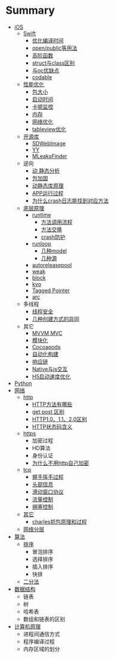 # Summary

* [iOS](README.md)
  * [Swift](swift.md)
    * [优化编译时间](swift/you-hua-bian-yi-shi-jian.md)
    * [open/public等用法](swift/openpublicdeng-yong-fa.md)
    * [高阶函数](swift/gao-jie-han-shu.md)
    * [struct与class区别](swift/structyu-class-qu-bie.md)
    * [与oc优缺点](swift/yu-oc-you-que-dian.md)
    * [codable](swift/codable.md)
  * [性能优化](xing-neng-you-hua.md)
    * [包大小](xing-neng-you-hua/bao-da-xiao.md)
    * [启动时间](xing-neng-you-hua/qi-dong-shi-jian.md)
    * [卡顿监控](xing-neng-you-hua/qia-dun-jian-kong.md)
    * [内存](xing-neng-you-hua/nei-cun.md)
    * [网络优化](xing-neng-you-hua/wang-luo-you-hua.md)
    * [tableview优化](xing-neng-you-hua/tableviewyou-hua.md)
  * [开源库](kai-yuan-ku.md)
    * [SDWebImage](kai-yuan-ku/sdwebimage.md)
    * [YY](kai-yuan-ku/yy.md)
    * [MLeaksFinder](kai-yuan-ku/mleaksfinder.md)
  * 逆向
    * [动 静态分析](dong-jing-tai-fen-xi.md)
    * [包加固](bao-jia-gu.md)
    * [动静态库原理](dong-jing-tai-ku-yuan-li.md)
    * [APP运行过程](appyun-xing-guo-cheng.md)
    * [为什么crash日志能找到对应方法](wei-shi-yao-crash-ri-zhi-neng-zhao-dao-dui-ying-fang-fa.md)
  * [底层原理](di-ceng-yuan-li.md)
    * [runtime](di-ceng-yuan-li/runtime.md)
      * [方法调用流程](di-ceng-yuan-li/runtime/fang-fa-diao-yong-liu-cheng.md)
      * [方法交换](di-ceng-yuan-li/runtime/fang-fa-jiao-huan.md)
      * [crash防护](di-ceng-yuan-li/runtime/crashfang-hu.md)
    * [runloop](di-ceng-yuan-li/runloop.md)
      * [几种model](di-ceng-yuan-li/runloop/ji-zhong-model.md)
      * [几种源](di-ceng-yuan-li/runloop/ji-zhong-yuan.md)
    * [autoreleasepool](di-ceng-yuan-li/autoreleasepool.md)
    * [weak](di-ceng-yuan-li/weak.md)
    * [block](di-ceng-yuan-li/block.md)
    * [kvo](di-ceng-yuan-li/kvo.md)
    * [Tagged Pointer](di-ceng-yuan-li/tagged-pointer.md)
    * [arc](di-ceng-yuan-li/arc.md)
  * 多线程
    * [线程安全](xian-cheng-an-quan.md)
    * [几种创建方式的异同](ji-zhong-chuang-jian-fang-shi-de-yi-tong.md)
  * 其它
    * [MVVM MVC](mvvm-mvc.md)
    * [模块化](mo-kuai-hua.md)
    * [Cocoapods](cocoapods.md)
    * [自动化构建](zi-dong-hua-gou-jian.md)
    * [响应链](xiang-ying-lian.md)
    * [Native与js交互](nativeyu-js-jiao-hu.md)
    * [H5启动速度优化](h5qi-dong-su-du-you-hua.md)
* [Python](python.md)
* [网络](wang-luo.md)
  * [http](wang-luo/http.md)
    * [HTTP方法有哪些](wang-luo/http/you-na-xie-fang-fa-ff0c-get-post-qu-bie.md)
    * [get post 区别](wang-luo/http/get-post-qu-bie.md)
    * [HTTP1.0、1.1、2.0区别](wang-luo/http/http20yu-http-1-1-qu-bie.md)
    * [HTTP状态码含义](wang-luo/http/httpzhuang-tai-ma-han-yi.md)
  * [https](wang-luo/https.md)
    * 加密过程
    * HD算法
    * 身份认证
    * [为什么不用http自己加密](wang-luo/https/wei-shi-yao-bu-yong-http-zi-ji-jia-mi.md)
  * [tcp](wang-luo/tcp.md)
    * [握手挥手过程](wang-luo/tcp/wo-shou-hui-shou-guo-cheng.md)
    * [头部信息](wang-luo/tcp/tou-bu-xin-xi.md)
    * [滑动窗口协议](wang-luo/tcp/hua-dong-chuang-kou-xie-yi.md)
    * [流量控制](wang-luo/tcp/liu-liang-kong-zhi.md)
    * [拥塞控制](wang-luo/tcp/yong-sai-kong-zhi.md)
  * [其它](wang-luo/qi-ta.md)
    * [charles抓包原理和过程](wang-luo/qi-ta/charleszhua-bao-yuan-li-he-guo-cheng.md)
  * [网络分层](wang-luo/wang-luo-fen-ceng.md)
* [算法](suan-fa.md)
  * [排序](suan-fa/pai-xu.md)
    * 冒泡排序
    * 选择排序
    * 插入排序
    * 快排
  * [二分法](suan-fa/er-fen-fa.md)
* [数据结构](shu-ju-jie-gou.md)
  * 链表
  * 树
  * 哈希表
  * 数组和链表的区别
* [计算机原理](ji-suan-ji-yuan-li.md)
  * 进程间通信方式
  * 程序编译过程
  * 内存区域的划分

